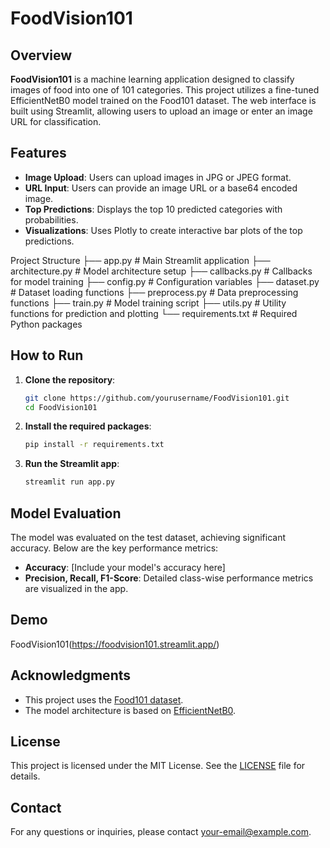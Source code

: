 # FoodVision101

## Overview
**FoodVision101** is a machine learning application designed to classify images of food into one of 101 categories. This project utilizes a fine-tuned EfficientNetB0 model trained on the Food101 dataset. The web interface is built using Streamlit, allowing users to upload an image or enter an image URL for classification.

## Features
- **Image Upload**: Users can upload images in JPG or JPEG format.
- **URL Input**: Users can provide an image URL or a base64 encoded image.
- **Top Predictions**: Displays the top 10 predicted categories with probabilities.
- **Visualizations**: Uses Plotly to create interactive bar plots of the top predictions.

Project Structure
├── app.py # Main Streamlit application
├── architecture.py # Model architecture setup
├── callbacks.py # Callbacks for model training
├── config.py # Configuration variables
├── dataset.py # Dataset loading functions
├── preprocess.py # Data preprocessing functions
├── train.py # Model training script
├── utils.py # Utility functions for prediction and plotting
└── requirements.txt # Required Python packages



## How to Run
1. **Clone the repository**:
    ```bash
    git clone https://github.com/yourusername/FoodVision101.git
    cd FoodVision101
    ```

2. **Install the required packages**:
    ```bash
    pip install -r requirements.txt
    ```

3. **Run the Streamlit app**:
    ```bash
    streamlit run app.py
    ```

## Model Evaluation
The model was evaluated on the test dataset, achieving significant accuracy. Below are the key performance metrics:
- **Accuracy**: [Include your model's accuracy here]
- **Precision, Recall, F1-Score**: Detailed class-wise performance metrics are visualized in the app.

## Demo
FoodVision101(https://foodvision101.streamlit.app/)

## Acknowledgments
- This project uses the [Food101 dataset](https://www.tensorflow.org/datasets/catalog/food101).
- The model architecture is based on [EfficientNetB0](https://arxiv.org/abs/1905.11946).

## License
This project is licensed under the MIT License. See the [LICENSE](LICENSE) file for details.

## Contact
For any questions or inquiries, please contact [your-email@example.com](mailto:fiverr.zeeshanrajpootkr@gmail.com).
